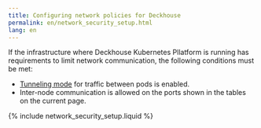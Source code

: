 ```yaml
---
title: Configuring network policies for Deckhouse
permalink: en/network_security_setup.html
lang: en
---
```


If the infrastructure where Deckhouse Kubernetes Pllatform is running has requirements to limit network communication, the following conditions must be met:

* [Tunneling mode](modules/021-cni-cilium/configuration.html#parameters-tunnelmode) for traffic between pods is enabled.
* Inter-node communication is allowed on the ports shown in the tables on the current page.

{% include network_security_setup.liquid %}
